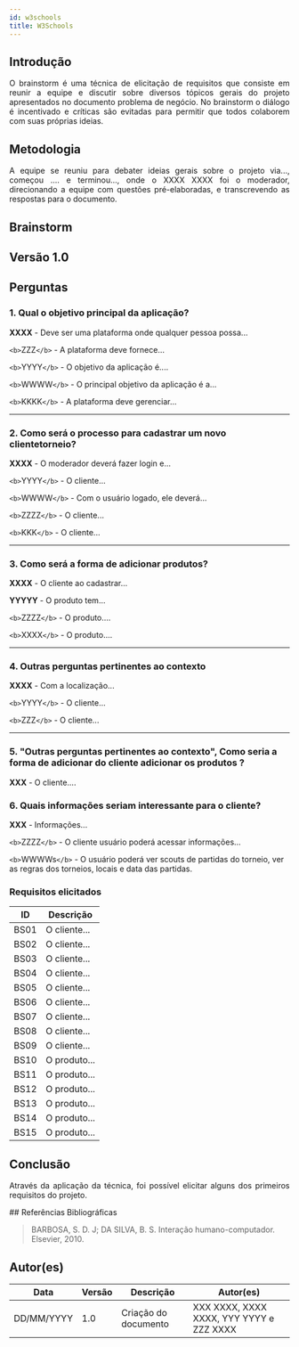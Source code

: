 ```yaml
---
id: w3schools
title: W3Schools
---
```

## Introdução

<p align = "justify">
O brainstorm é uma técnica de elicitação de requisitos que consiste em reunir a equipe e discutir sobre diversos tópicos gerais do projeto apresentados no documento problema de negócio. No brainstorm o diálogo é incentivado e críticas são evitadas para permitir que todos colaborem com suas próprias ideias.
</p>

## Metodologia

<p align = "justify">
A equipe se reuniu para debater ideias gerais sobre o projeto via..., começou .... e terminou..., onde o XXXX XXXX foi o moderador, direcionando a equipe com questões pré-elaboradas, e transcrevendo as respostas para o documento.
</p>

## Brainstorm

## Versão 1.0

## Perguntas

### 1. Qual o objetivo principal da aplicação?

<p align = "justify">
<b>XXXX</b> - Deve ser uma plataforma onde qualquer pessoa possa...
</p>

`<b>`ZZZ`</b>` - A plataforma deve fornece...

`<b>`YYYY`</b>` - O objetivo da aplicação é....

`<b>`WWWW`</b>` - O principal objetivo da aplicação é a...

`<b>`KKKK`</b>` - A plataforma deve gerenciar...

</p>

---

### 2. Como será o processo para cadastrar um novo clientetorneio?

<p align = "justify">
<b>XXXX</b> - O moderador deverá fazer login e...

`<b>`YYYY`</b>` - O cliente...

`<b>`WWWW`</b>` - Com o usuário logado, ele deverá...

`<b>`ZZZZ`</b>` - O cliente...

`<b>`KKK`</b>` - O cliente...

---

### 3. Como será a forma de adicionar produtos?

<p align = "justify">
<b>XXXX</b> - O cliente ao cadastrar...
</p>

<p align = "justify">
<b>YYYYY</b> - O produto tem...
</p>

`<b>`ZZZZ`</b>` - O produto....

`<b>`XXXX`</b>` - O produto....

---

### 4. Outras perguntas pertinentes ao contexto

<p align = "justify">
<b>XXXX</b> - Com a localização...

`<b>`YYYY`</b>` - O cliente...

`<b>`ZZZ`</b>` - O cliente...

---

### 5. "Outras perguntas pertinentes ao contexto", Como seria a forma de adicionar do cliente adicionar os produtos ?

<p align = "justify">
<b>XXX</b> - O cliente....
</p>

### 6. Quais informações seriam interessante para o cliente?

<p align = "justify">
   <b>XXX</b> - Informações...

   `<b>`ZZZZ`</b>` - O cliente usuário poderá acessar informações...

   `<b>`WWWWs`</b>` - O usuário poderá ver scouts de partidas do torneio, ver as regras dos torneios, locais e data das partidas.

</p>

### Requisitos elicitados

| ID   | Descrição  |
| ---- | ------------ |
| BS01 | O cliente... |
| BS02 | O cliente... |
| BS03 | O cliente... |
| BS04 | O cliente... |
| BS05 | O cliente... |
| BS06 | O cliente... |
| BS07 | O cliente... |
| BS08 | O cliente... |
| BS09 | O cliente... |
| BS10 | O produto... |
| BS11 | O produto... |
| BS12 | O produto... |
| BS13 | O produto... |
| BS14 | O produto... |
| BS15 | O produto... |

## Conclusão

<p align = "justify">
Através da aplicação da técnica, foi possível elicitar alguns dos primeiros requisitos do projeto.
</p>
## Referências Bibliográficas

> BARBOSA, S. D. J; DA SILVA, B. S. Interação humano-computador. Elsevier, 2010.

## Autor(es)

| Data       | Versão | Descrição            | Autor(es)                                |
| ---------- | ------- | ---------------------- | ---------------------------------------- |
| DD/MM/YYYY | 1.0     | Criação do documento | XXX XXXX, XXXX XXXX, YYY YYYY e ZZZ XXXX |

